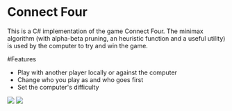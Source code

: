 # Connect Four
This is a C# implementation of the game Connect Four. The minimax algorithm (with alpha-beta pruning, an heuristic function and a useful utility) is used by the computer to try and win the game.

#Features
- Play with another player locally or against the computer
- Change who you play as and who goes first
- Set the computer's difficulty

<img src = "http://puu.sh/qvRGf/dd82637db0.png" />
<img src ="http://puu.sh/qvRLb/a5e2eba54d.png"/>
